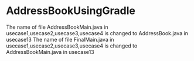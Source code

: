 # AddressBookUsingGradle
The name of file AddressBookMain.java in usecase1,usecase2,usecase3,usecase4 is changed to AddressBook.java in usecase13
The name of file FinalMain.java in usecase1,usecase2,usecase3,usecase4 is changed to AddressBookMain.java in usecase13

